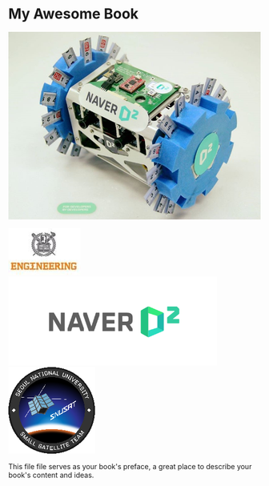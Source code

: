 # My Awesome Book


![](ar15.jpg) 

![](engineering.jpg)
![](naver.png)
![](snusat.png)

This file file serves as your book's preface, a great place to describe your book's content and ideas.
